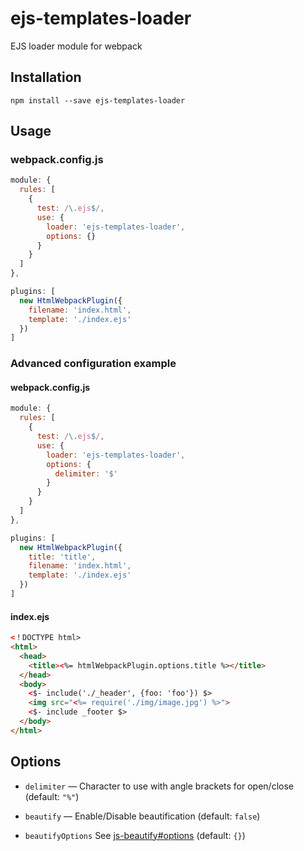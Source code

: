 # ejs-templates-loader
EJS loader module for webpack

## Installation

```shell
npm install --save ejs-templates-loader
```

## Usage

### webpack.config.js

```js
module: {
  rules: [
    {
      test: /\.ejs$/,
      use: {
        loader: 'ejs-templates-loader',
        options: {}
      }
    }
  ]
},

plugins: [
  new HtmlWebpackPlugin({
    filename: 'index.html',
    template: './index.ejs'
  })
]
```

### Advanced configuration example



#### webpack.config.js
```js
module: {
  rules: [
    {
      test: /\.ejs$/,
      use: {
        loader: 'ejs-templates-loader',
        options: {
          delimiter: '$'
        }
      }
    }
  ]
},

plugins: [
  new HtmlWebpackPlugin({
    title: 'title',
    filename: 'index.html',
    template: './index.ejs'
  })
]
```

#### index.ejs
```html
<！DOCTYPE html>
<html>
  <head>
    <title><%= htmlWebpackPlugin.options.title %></title>
  </head>
  <body>
    <$- include('./_header', {foo: 'foo'}) $>
    <img src="<%= require('./img/image.jpg') %>">
    <$- include _footer $>
  </body>
</html>
```

## Options
- `delimiter` — Character to use with angle brackets for open/close (default: `"%"`)

- `beautify` — Enable/Disable beautification (default: `false`)

- `beautifyOptions` See [js-beautify#options](https://github.com/beautify-web/js-beautify#options) (default: `{}`)
